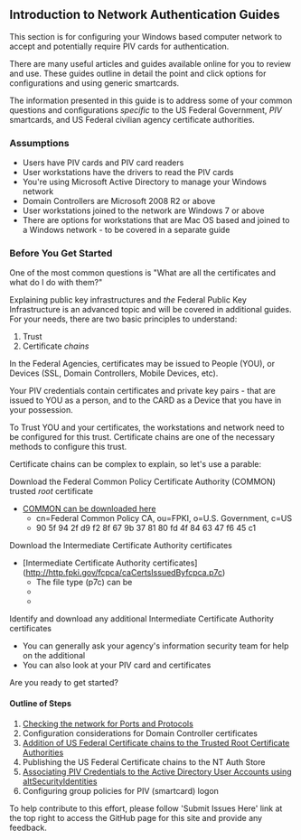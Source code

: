 ## Introduction to Network Authentication Guides

This section is for configuring your Windows based computer network to accept and potentially require PIV cards for authentication.

There are many useful articles and guides available online for you to review and use.  These guides outline in detail the point and click options for configurations and using generic smartcards.  

The information presented in this guide is to address some of your common questions and configurations *specific* to the US Federal Government, *PIV* smartcards, and US Federal civilian agency certificate authorities.  

### Assumptions
*  Users have PIV cards and PIV card readers
*  User workstations have the drivers to read the PIV cards
*  You're using Microsoft Active Directory to manage your Windows network
*  Domain Controllers are Microsoft 2008 R2 or above
*  User workstations joined to the network are Windows 7 or above
  * There are options for workstations that are Mac OS based and joined to a Windows network - to be covered in a separate guide


### Before You Get Started
One of the most common questions is "What are all the certificates and what do I do with them?" 

Explaining public key infrastructures and *the* Federal Public Key Infrastructure is an advanced topic and will be covered in additional guides.  For your needs, there are two basic principles to understand:

1.  Trust 
2.  Certificate *chains*

In the Federal Agencies, certificates may be issued to People (YOU), or Devices (SSL, Domain Controllers, Mobile Devices, etc).

Your PIV credentials contain certificates and private key pairs - that are issued to YOU as a person, and to the CARD as a Device that you have in your possession.  

To Trust YOU and your certificates, the workstations and network need to be configured for this trust.  Certificate chains are one of the necessary methods to configure this trust.

Certificate chains can be complex to explain, so let's use a parable:

Download the Federal Common Policy Certificate Authority (COMMON) trusted _root_ certificate

* [COMMON can be downloaded here](http://http.fpki.gov/fcpca/fcpca.crt)  
  * cn=Federal Common Policy CA, ou=FPKI, o=U.S. Government, c=US    
  * 90 5f 94 2f d9 f2 8f 67 9b 37 81 80 fd 4f 84 63 47 f6 45 c1  

Download the Intermediate Certificate Authority certificates

* [Intermediate Certificate Authority certificates] (http://http.fpki.gov/fcpca/caCertsIssuedByfcpca.p7c)
  * The file type (p7c) can be 
  * 
  *   

Identify and download any additional Intermediate Certificate Authority certificates

* You can generally ask your agency's information security team for help on the additional 
* You can also look at your PIV card and certificates

Are you ready to get started?  

#### Outline of Steps
1. [Checking the network for Ports and Protocols](#checking-the-network-for-ports-and-protocols)
2. Configuration considerations for Domain Controller certificates
2. [Addition of US Federal Certificate chains to the Trusted Root Certificate Authorities](#addition-of-us-federal-certificate-chains-to-the-trusted-root-certificate-authorities)
3. Publishing the US Federal Certificate chains to the NT Auth Store
4. [Associating PIV Credentials to the Active Directory User Accounts using altSecurityIdentities](#associating-piv-credentials-to-the-active-directory-user-accounts-using-altSecurityIdentities)
5. Configuring group policies for PIV (smartcard) logon

To help contribute to this effort, please follow 'Submit Issues Here' link at the top right to access the GitHub page for this site and provide any feedback.